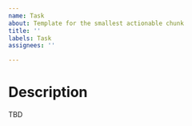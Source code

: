 ```yaml
---
name: Task
about: Template for the smallest actionable chunk
title: ''
labels: Task
assignees: ''

---
```


# Description

TBD
